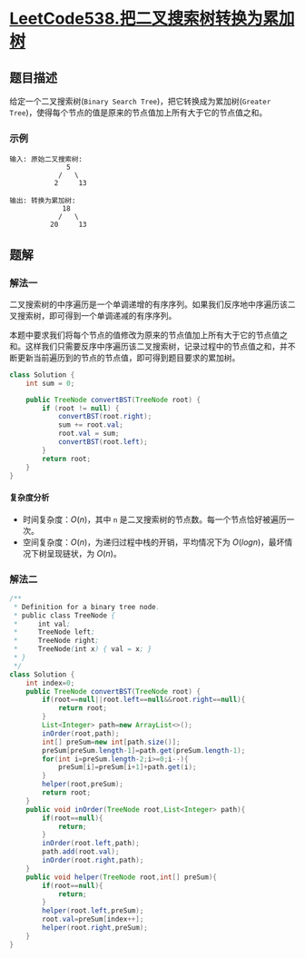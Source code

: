 # [LeetCode538.把二叉搜索树转换为累加树](https://leetcode-cn.com/problems/convert-bst-to-greater-tree/)
## 题目描述
给定一个二叉搜索树(`Binary Search Tree`)，把它转换成为累加树(`Greater Tree`)，使得每个节点的值是原来的节点值加上所有大于它的节点值之和。

### 示例
```
输入: 原始二叉搜索树:
              5
            /   \
           2     13

输出: 转换为累加树:
             18
            /   \
          20     13
```
## 题解
### 解法一
二叉搜索树的中序遍历是一个单调递增的有序序列。如果我们反序地中序遍历该二叉搜索树，即可得到一个单调递减的有序序列。

本题中要求我们将每个节点的值修改为原来的节点值加上所有大于它的节点值之和。这样我们只需要反序中序遍历该二叉搜索树，记录过程中的节点值之和，并不断更新当前遍历到的节点的节点值，即可得到题目要求的累加树。

```java
class Solution {
    int sum = 0;

    public TreeNode convertBST(TreeNode root) {
        if (root != null) {
            convertBST(root.right);
            sum += root.val;
            root.val = sum;
            convertBST(root.left);
        }
        return root;
    }
}
```
#### 复杂度分析
- 时间复杂度：$O(n)$，其中 `n` 是二叉搜索树的节点数。每一个节点恰好被遍历一次。
- 空间复杂度：$O(n)$，为递归过程中栈的开销，平均情况下为 $O(logn)$，最坏情况下树呈现链状，为 $O(n)$。

### 解法二
```java
/**
 * Definition for a binary tree node.
 * public class TreeNode {
 *     int val;
 *     TreeNode left;
 *     TreeNode right;
 *     TreeNode(int x) { val = x; }
 * }
 */
class Solution {
    int index=0;
    public TreeNode convertBST(TreeNode root) {
        if(root==null||root.left==null&&root.right==null){
            return root;
        }
        List<Integer> path=new ArrayList<>();
        inOrder(root,path);
        int[] preSum=new int[path.size()];
        preSum[preSum.length-1]=path.get(preSum.length-1);
        for(int i=preSum.length-2;i>=0;i--){
            preSum[i]=preSum[i+1]+path.get(i);
        }
        helper(root,preSum);
        return root;
    }
    public void inOrder(TreeNode root,List<Integer> path){
        if(root==null){
            return;
        }
        inOrder(root.left,path);
        path.add(root.val);
        inOrder(root.right,path);
    }
    public void helper(TreeNode root,int[] preSum){
        if(root==null){
            return;
        }
        helper(root.left,preSum);
        root.val=preSum[index++];
        helper(root.right,preSum);
    }
}
```